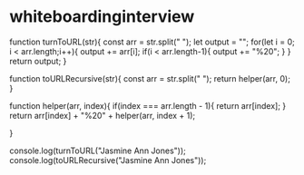 # whiteboardinginterview
function turnToURL(str){
    const arr = str.split(" ");
    let output = "";
    for(let i = 0; i < arr.length;i++){
        output += arr[i];
        if(i < arr.length-1){
            output += "%20";
        }
    }
    return output;
}

function toURLRecursive(str){
    const arr = str.split(" ");
    return helper(arr, 0);
}

function helper(arr, index){
    if(index === arr.length - 1){
        return arr[index];
    }
    return arr[index] + "%20" + helper(arr, index + 1); 
    
}

console.log(turnToURL("Jasmine Ann Jones"));
console.log(toURLRecursive("Jasmine Ann Jones"));

